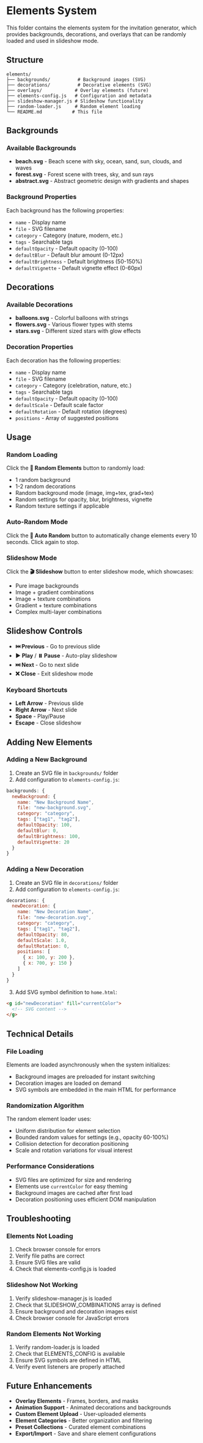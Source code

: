# Elements System

This folder contains the elements system for the invitation generator, which provides backgrounds, decorations, and overlays that can be randomly loaded and used in slideshow mode.

## Structure

```
elements/
├── backgrounds/          # Background images (SVG)
├── decorations/          # Decorative elements (SVG)
├── overlays/            # Overlay elements (future)
├── elements-config.js   # Configuration and metadata
├── slideshow-manager.js # Slideshow functionality
├── random-loader.js     # Random element loading
└── README.md           # This file
```

## Backgrounds

### Available Backgrounds

- **beach.svg** - Beach scene with sky, ocean, sand, sun, clouds, and waves
- **forest.svg** - Forest scene with trees, sky, and sun rays
- **abstract.svg** - Abstract geometric design with gradients and shapes

### Background Properties

Each background has the following properties:
- `name` - Display name
- `file` - SVG filename
- `category` - Category (nature, modern, etc.)
- `tags` - Searchable tags
- `defaultOpacity` - Default opacity (0-100)
- `defaultBlur` - Default blur amount (0-12px)
- `defaultBrightness` - Default brightness (50-150%)
- `defaultVignette` - Default vignette effect (0-60px)

## Decorations

### Available Decorations

- **balloons.svg** - Colorful balloons with strings
- **flowers.svg** - Various flower types with stems
- **stars.svg** - Different sized stars with glow effects

### Decoration Properties

Each decoration has the following properties:
- `name` - Display name
- `file` - SVG filename
- `category` - Category (celebration, nature, etc.)
- `tags` - Searchable tags
- `defaultOpacity` - Default opacity (0-100)
- `defaultScale` - Default scale factor
- `defaultRotation` - Default rotation (degrees)
- `positions` - Array of suggested positions

## Usage

### Random Loading

Click the **🎲 Random Elements** button to randomly load:
- 1 random background
- 1-2 random decorations
- Random background mode (image, img+tex, grad+tex)
- Random settings for opacity, blur, brightness, vignette
- Random texture settings if applicable

### Auto-Random Mode

Click the **🔄 Auto Random** button to automatically change elements every 10 seconds. Click again to stop.

### Slideshow Mode

Click the **🎬 Slideshow** button to enter slideshow mode, which showcases:
- Pure image backgrounds
- Image + gradient combinations
- Image + texture combinations
- Gradient + texture combinations
- Complex multi-layer combinations

## Slideshow Controls

- **⏮️ Previous** - Go to previous slide
- **▶️ Play** / **⏸️ Pause** - Auto-play slideshow
- **⏭️ Next** - Go to next slide
- **❌ Close** - Exit slideshow mode

### Keyboard Shortcuts

- **Left Arrow** - Previous slide
- **Right Arrow** - Next slide
- **Space** - Play/Pause
- **Escape** - Close slideshow

## Adding New Elements

### Adding a New Background

1. Create an SVG file in `backgrounds/` folder
2. Add configuration to `elements-config.js`:

```javascript
backgrounds: {
  newBackground: {
    name: "New Background Name",
    file: "new-background.svg",
    category: "category",
    tags: ["tag1", "tag2"],
    defaultOpacity: 100,
    defaultBlur: 0,
    defaultBrightness: 100,
    defaultVignette: 20
  }
}
```

### Adding a New Decoration

1. Create an SVG file in `decorations/` folder
2. Add configuration to `elements-config.js`:

```javascript
decorations: {
  newDecoration: {
    name: "New Decoration Name",
    file: "new-decoration.svg",
    category: "category",
    tags: ["tag1", "tag2"],
    defaultOpacity: 80,
    defaultScale: 1.0,
    defaultRotation: 0,
    positions: [
      { x: 100, y: 200 },
      { x: 700, y: 150 }
    ]
  }
}
```

3. Add SVG symbol definition to `home.html`:

```html
<g id="newDecoration" fill="currentColor">
  <!-- SVG content -->
</g>
```

## Technical Details

### File Loading

Elements are loaded asynchronously when the system initializes:
- Background images are preloaded for instant switching
- Decoration images are loaded on demand
- SVG symbols are embedded in the main HTML for performance

### Randomization Algorithm

The random element loader uses:
- Uniform distribution for element selection
- Bounded random values for settings (e.g., opacity 60-100%)
- Collision detection for decoration positioning
- Scale and rotation variations for visual interest

### Performance Considerations

- SVG files are optimized for size and rendering
- Elements use `currentColor` for easy theming
- Background images are cached after first load
- Decoration positioning uses efficient DOM manipulation

## Troubleshooting

### Elements Not Loading

1. Check browser console for errors
2. Verify file paths are correct
3. Ensure SVG files are valid
4. Check that elements-config.js is loaded

### Slideshow Not Working

1. Verify slideshow-manager.js is loaded
2. Check that SLIDESHOW_COMBINATIONS array is defined
3. Ensure background and decoration images exist
4. Check browser console for JavaScript errors

### Random Elements Not Working

1. Verify random-loader.js is loaded
2. Check that ELEMENTS_CONFIG is available
3. Ensure SVG symbols are defined in HTML
4. Verify event listeners are properly attached

## Future Enhancements

- **Overlay Elements** - Frames, borders, and masks
- **Animation Support** - Animated decorations and backgrounds
- **Custom Element Upload** - User-uploaded elements
- **Element Categories** - Better organization and filtering
- **Preset Collections** - Curated element combinations
- **Export/Import** - Save and share element configurations

